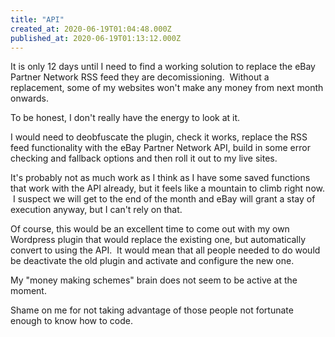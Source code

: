 ```yaml
---
title: "API"
created_at: 2020-06-19T01:04:48.000Z
published_at: 2020-06-19T01:13:12.000Z
---
```

It is only 12 days until I need to find a working solution to replace the eBay Partner Network RSS feed they are decomissioning.  Without a replacement, some of my websites won't make any money from next month onwards.

To be honest, I don't really have the energy to look at it.

I would need to deobfuscate the plugin, check it works, replace the RSS feed functionality with the eBay Partner Network API, build in some error checking and fallback options and then roll it out to my live sites.

It's probably not as much work as I think as I have some saved functions that work with the API already, but it feels like a mountain to climb right now.  I suspect we will get to the end of the month and eBay will grant a stay of execution anyway, but I can't rely on that.

Of course, this would be an excellent time to come out with my own Wordpress plugin that would replace the existing one, but automatically convert to using the API.  It would mean that all people needed to do would be deactivate the old plugin and activate and configure the new one.

My "money making schemes" brain does not seem to be active at the moment.

Shame on me for not taking advantage of those people not fortunate enough to know how to code.
